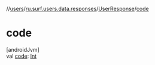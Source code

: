 //[users](../../../index.md)/[ru.surf.users.data.responses](../index.md)/[UserResponse](index.md)/[code](code.md)

# code

[androidJvm]\
val [code](code.md): [Int](https://kotlinlang.org/api/latest/jvm/stdlib/kotlin/-int/index.html)
